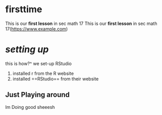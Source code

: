 # firsttime
This is our **first lesson** in sec math 17
This is our **first lesson** in sec math 17(https://www.example.com)

# *setting up*

this is how?^ we set-up RStudio
1.  installed r from the R website
2. installed ==RStudio== from their website


## Just Playing around

Im Doing good sheeesh

